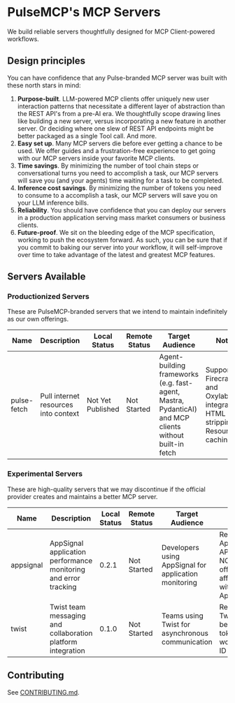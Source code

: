 # PulseMCP's MCP Servers

We build reliable servers thoughtfully designed for MCP Client-powered workflows.

## Design principles

You can have confidence that any Pulse-branded MCP server was built with these north stars in mind:

1. **Purpose-built**. LLM-powered MCP clients offer uniquely new user interaction patterns that necessitate a different layer of abstraction than the REST API's from a pre-AI era. We thoughtfully scope drawing lines like building a new server, versus incorporating a new feature in another server. Or deciding where one slew of REST API endpoints might be better packaged as a single Tool call. And more.
2. **Easy set up**. Many MCP servers die before ever getting a chance to be used. We offer guides and a frustration-free experience to get going with our MCP servers inside your favorite MCP clients.
3. **Time savings**. By minimizing the number of tool chain steps or conversational turns you need to accomplish a task, our MCP servers will save you (and your agents) time waiting for a task to be completed.
4. **Inference cost savings**. By minimizing the number of tokens you need to consume to a accomplish a task, our MCP servers will save you on your LLM inference bills.
5. **Reliability**. You should have confidence that you can deploy our servers in a production application serving mass market consumers or business clients.
6. **Future-proof**. We sit on the bleeding edge of the MCP specification, working to push the ecosystem forward. As such, you can be sure that if you commit to baking our server into your workflow, it will self-improve over time to take advantage of the latest and greatest MCP features.

## Servers Available

### Productionized Servers

These are PulseMCP-branded servers that we intend to maintain indefinitely as our own offerings.

| Name        | Description                          | Local Status      | Remote Status | Target Audience                                                                                        | Notes                                                                               |
| ----------- | ------------------------------------ | ----------------- | ------------- | ------------------------------------------------------------------------------------------------------ | ----------------------------------------------------------------------------------- |
| pulse-fetch | Pull internet resources into context | Not Yet Published | Not Started   | Agent-building frameworks (e.g. fast-agent, Mastra, PydanticAI) and MCP clients without built-in fetch | Supports Firecrawl and Oxylabs integrations; HTML noise stripping; Resource caching |

### Experimental Servers

These are high-quality servers that we may discontinue if the official provider creates and maintains a better MCP server.

| Name      | Description                                                     | Local Status | Remote Status | Target Audience                                       | Notes                                                                |
| --------- | --------------------------------------------------------------- | ------------ | ------------- | ----------------------------------------------------- | -------------------------------------------------------------------- |
| appsignal | AppSignal application performance monitoring and error tracking | 0.2.1        | Not Started   | Developers using AppSignal for application monitoring | Requires AppSignal API key; NOT officially affiliated with AppSignal |
| twist     | Twist team messaging and collaboration platform integration     | 0.1.0        | Not Started   | Teams using Twist for asynchronous communication      | Requires Twist API bearer token and workspace ID                     |

## Contributing

See [CONTRIBUTING.md](./CONTRIBUTING.md).

